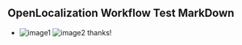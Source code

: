 ## OpenLocalization Workflow Test MarkDown
* ![image1](.\6bcde1cb-0777-467e-a861-e79a67c31be7.PNG)   ![image2](.\72177470-ec87-4f34-9bf6-ad5432e590cf.png) 
thanks!